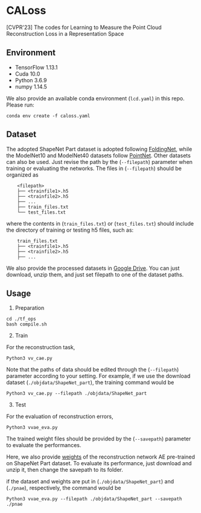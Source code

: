 # CALoss
[CVPR'23] The codes for Learning to Measure the Point Cloud Reconstruction Loss in a Representation Space

## Environment
* TensorFlow 1.13.1
* Cuda 10.0
* Python 3.6.9
* numpy 1.14.5

We also provide an available conda environment (`lcd.yaml`) in this repo. Please run:

```
conda env create -f caloss.yaml
```

## Dataset
The adopted ShapeNet Part dataset is adopted following [FoldingNet](http://www.merl.com/research/license#FoldingNet), while the ModelNet10 and ModelNet40 datasets follow [PointNet](https://github.com/charlesq34/pointnet.git). Other datasets can also be used. Just revise the path by the (`--filepath`) parameter when training or evaluating the networks.
The files in (`--filepath`) should be organized as

        <filepath>
        ├── <trainfile1>.h5 
        ├── <trainfile2>.h5
        ├── ...
        ├── train_files.txt
        └── test_files.txt

where the contents in (`train_files.txt`) or (`test_files.txt`) should include the directory of training or testing h5 files, such as:

        train_files.txt
        ├── <trainfile1>.h5
        ├── <trainfile2>.h5
        ├── ...

We also provide the processed datasets in [Google Drive](https://drive.google.com/file/d/1sjUk8o-wsZp2PJUej4TsmjnOPvjJegKR/view?usp=sharing). You can just download, unzip them, and just set filepath to one of the dataset paths.

## Usage

1. Preparation

```
cd ./tf_ops
bash compile.sh
```

2. Train

For the reconstruction task,
```
Python3 vv_cae.py
```

Note that the paths of data should be edited through the (`--filepath`) parameter according to your setting. For example, if we use the download dataset (`./objdata/ShapeNet_part`), the training command would be

```
Python3 vv_cae.py --filepath ./objdata/ShapeNet_part
```

3. Test

For the evaluation of reconstruction errors,
```
Python3 vvae_eva.py 
```

The trained weight files should be provided by the (`--savepath`) parameter to evaluate the performances.

Here, we also provide [weights](https://drive.google.com/file/d/19IqJ-LV5zpVrstu2yCn-LcUnt9mLaPtq/view?usp=sharing) of the reconstruction network AE pre-trained on ShapeNet Part dataset. To evaluate its performance, just download and unzip it, then change the savepath to its folder.

if the dataset and weights are put in (`./objdata/ShapeNet_part`) and (`./pnae`), respectively, the command would be

```
Python3 vvae_eva.py --filepath ./objdata/ShapeNet_part --savepath ./pnae
```


